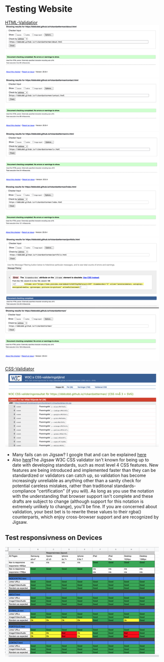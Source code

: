 # **Testing Website**

[HTML-Validatior](https://validator.w3.org/)
        <img src="Images-readme/html-vali-about.png" alt="OPS!">
        <img src="Images-readme/html-vali-contact.png" alt="OPS!">
        <img src="Images-readme/html-vali-cv.png" alt="OPS!"> 
        <img src="Images-readme/html-vali-index.png" alt="OPS!">
        <img src="Images-readme/html-vali-portfolio.png" alt="OPS!">
        <img src="Images-readme/html-vali-rz.png" alt="OPS!">

[CSS-Validiator](https://jigsaw.w3.org/css-validator/)     
        <img src="Images-readme/jigsaw.png" alt="OPS!">
* Many fails can on Jigsaw? I google that and can be explained [here](https://stackoverflow.com/questions/57661659/w3c-css-validation-parse-error-on-variables) 
* Also [here](https://stackoverflow.com/questions/52930543/8-digit-hex-is-not-a-background-color-value/52931314#52931314)The Jigsaw W3C CSS validator isn't known for being up to date with developing standards, such as most level 4 CSS features. New features are being introduced and implemented faster than they can be standardized or validators can catch up, so validation has become increasingly unreliable as anything other than a sanity check for potential careless mistakes, rather than traditional standards-compliance "certification" (if you will).
As long as you use the notation with the understanding that browser support isn't complete and these drafts are subject to change (although support for this notation is extremely unlikely to change), you'll be fine.
If you are concerned about validation, your best bet is to rewrite these values to their rgba() counterparts, which enjoy cross-browser support and are recognized by Jigsaw.

## Test responsivness on Devices
<img src="Images-readme/Test-on-devices.png" alt="OPS!">

>


